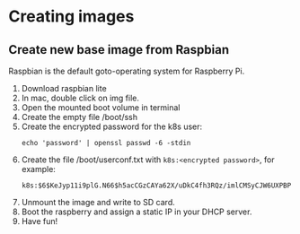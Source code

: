 # Creating images

## Create new base image from Raspbian
Raspbian is the default goto-operating system for Raspberry Pi.

1.  Download raspbian lite
2.  In mac, double click on img file.
3.  Open the mounted boot volume in terminal
4.  Create the empty file /boot/ssh
5.  Create the encrypted password for the k8s user:
    ```
    echo 'password' | openssl passwd -6 -stdin
    ```
5.  Create the file /boot/userconf.txt with `k8s:<encrypted password>`, for example:
    ```
    k8s:$6$KeJyp11i9plG.N66$h5acCGzCAYa62X/uDkC4fh3RQz/imlCMSyCJW6UXPBPeLktIjA7AsG6uhSgmE7PgValHGt5iWrDztvj5E/nGy0
    ```
6.  Unmount the image and write to SD card.
7.  Boot the raspberry and assign a static IP in your DHCP server.
8.  Have fun!
